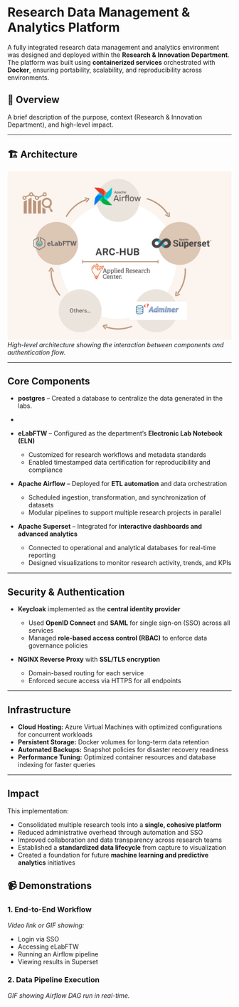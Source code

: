 # **Research Data Management & Analytics Platform**

A fully integrated research data management and analytics environment was designed and deployed within the **Research & Innovation Department**.  
The platform was built using **containerized services** orchestrated with **Docker**, ensuring portability, scalability, and reproducibility across environments.


## 📌 Overview
A brief description of the purpose, context (Research & Innovation Department), and high-level impact.

---
## 🏗 Architecture

![Platform Architecture Diagram](src/Main.png)  
*High-level architecture showing the interaction between components and authentication flow.*


---

## **Core Components**

- **postgres** – Created a database to centralize the data generated in the labs.
- 
- **eLabFTW** – Configured as the department’s **Electronic Lab Notebook (ELN)**  
  - Customized for research workflows and metadata standards  
  - Enabled timestamped data certification for reproducibility and compliance  

- **Apache Airflow** – Deployed for **ETL automation** and data orchestration
  - Scheduled ingestion, transformation, and synchronization of datasets  
  - Modular pipelines to support multiple research projects in parallel  

- **Apache Superset** – Integrated for **interactive dashboards and advanced analytics**  
  - Connected to operational and analytical databases for real-time reporting  
  - Designed visualizations to monitor research activity, trends, and KPIs  

---

## **Security & Authentication**

- **Keycloak** implemented as the **central identity provider**  
  - Used **OpenID Connect** and **SAML** for single sign-on (SSO) across all services  
  - Managed **role-based access control (RBAC)** to enforce data governance policies  

- **NGINX Reverse Proxy** with **SSL/TLS encryption**  
  - Domain-based routing for each service  
  - Enforced secure access via HTTPS for all endpoints  

---

## **Infrastructure**

- **Cloud Hosting:** Azure Virtual Machines with optimized configurations for concurrent workloads  
- **Persistent Storage:** Docker volumes for long-term data retention  
- **Automated Backups:** Snapshot policies for disaster recovery readiness  
- **Performance Tuning:** Optimized container resources and database indexing for faster queries  

---

## **Impact**

This implementation:  

- Consolidated multiple research tools into a **single, cohesive platform**  
- Reduced administrative overhead through automation and SSO  
- Improved collaboration and data transparency across research teams  
- Established a **standardized data lifecycle** from capture to visualization  
- Created a foundation for future **machine learning and predictive analytics** initiatives  



## 📹 Demonstrations

### 1. End-to-End Workflow
*Video link or GIF showing:*  
- Login via SSO  
- Accessing eLabFTW  
- Running an Airflow pipeline  
- Viewing results in Superset

### 2. Data Pipeline Execution
*GIF showing Airflow DAG run in real-time.*


